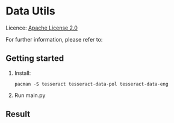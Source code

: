 # Data Utils

Licence:
[Apache License 2.0](https://github.com/lief-project/LIEF/blob/0.9.0/LICENSE)

For further information, please refer to: 


## Getting started
1. Install:
    ```
    pacman -S tesseract tesseract-data-pol tesseract-data-eng
    ```
2. Run main.py
## Result
